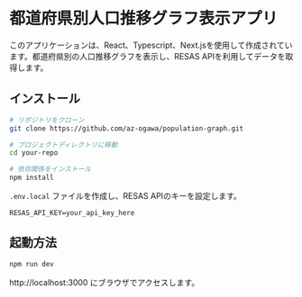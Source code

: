 # 都道府県別人口推移グラフ表示アプリ

このアプリケーションは、React、Typescript、Next.jsを使用して作成されています。都道府県別の人口推移グラフを表示し、RESAS APIを利用してデータを取得します。

## インストール

```bash
# リポジトリをクローン
git clone https://github.com/az-ogawa/population-graph.git

# プロジェクトディレクトリに移動
cd your-repo

# 依存関係をインストール
npm install
```

`.env.local` ファイルを作成し、RESAS APIのキーを設定します。
```
RESAS_API_KEY=your_api_key_here
```

## 起動方法
```bash
npm run dev
```
http://localhost:3000 にブラウザでアクセスします。
